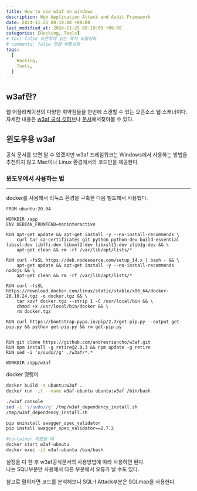 ```yaml
---
title: How to use w3af on windows
description: Web Application Attack and Audit Framework
date: 2024-11-25 00:19:00 +09:00
last_modified_at: 2024-11-25 00:19:00 +09:00
categories: [Hacking, Tools]
# toc: false 오른쪽에 있는 목차 비활성화
# comments: false 댓글 비활성화
tags:
  [
    Hacking,
    Tools,
  ]
---
```


## w3af란? 
웹 어플리케이션의 다양한 취약점들을 한번에 스캔할 수 있는 오픈소스 웹 스캐너이다.<br>
자세한 내용은 [w3af 공식 깃허브](https://github.com/andresriancho/w3af/)나 [문서](https://docs.w3af.org/en/latest/)에서찾아볼 수 있다.

## 윈도우용 w3af
공식 문서를 보면 알 수 있겠지만 w3af 프레임워크는 Windows에서 사용하는 방법을 추천하지 않고 Mac이나 Linux 환경에서의 코드만을 제공한다. 

### 윈도우에서 사용하는 법
---

docker를 사용해서 리눅스 환경을 구축한 다음 빌드해서 사용했다.
```docker
FROM ubuntu:20.04

WORKDIR /app
ENV DEBIAN_FRONTEND=noninteractive

RUN apt-get update && apt-get install -y --no-install-recommends \
    curl tar ca-certificates git python python-dev build-essential libssl-dev libffi-dev libxml2-dev libxslt1-dev zlib1g-dev && \
    apt-get clean && rm -rf /var/lib/apt/lists/*
    
RUN curl -fsSL https://deb.nodesource.com/setup_14.x | bash - && \
    apt-get update && apt-get install -y --no-install-recommends nodejs && \
    apt-get clean && rm -rf /var/lib/apt/lists/*

RUN curl -fsSL https://download.docker.com/linux/static/stable/x86_64/docker-20.10.24.tgz -o docker.tgz && \
    tar xzvf docker.tgz --strip 1 -C /usr/local/bin && \
    chmod +x /usr/local/bin/docker && \
    rm docker.tgz

RUN curl https://bootstrap.pypa.io/pip/2.7/get-pip.py --output get-pip.py && python get-pip.py && rm get-pip.py


RUN git clone https://github.com/andresriancho/w3af.git
RUN npm install -g retire@2.0.3 && npm update -g retire
RUN sed -i 's/sudo//g' ./w3af/*.*

WORKDIR /app/w3af
```

docker 명령어
```bash
docker build -t ubuntu:w3af .
docker run -it --name w3af-ubuntu ubuntu:w3af /bin/bash

./w3af_console
sed -i 's/sudo//g' /tmp/w3af_dependency_install.sh
/tmp/w3af_dependency_install.sh

pip uninstall swagger_spec_validator
pip install swagger_spec_validator==2.7.2

#container 꺼졌을 때
docker start w3af-ubnutu
docker exec -it w3af-ubuntu /bin/bash
```

설정을 다 한 후 w3af공식문서의 사용방법에 따라 사용하면 된다.<br>
나는 SQLI부분만 사용해서 다른 부분에서 오류가 날 수도 있다.<br>

참고로 말하자면 코드를 분석해보니 SQL-I Attack부분은 SQLmap을 사용한다.
